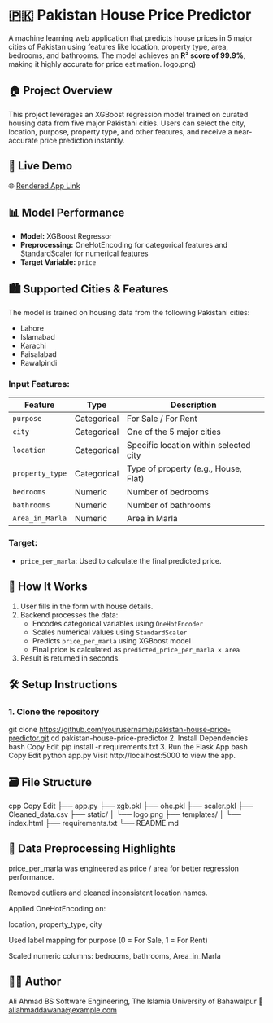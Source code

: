 # 🇵🇰 Pakistan House Price Predictor

A machine learning web application that predicts house prices in 5 major cities of Pakistan using features like location, property type, area, bedrooms, and bathrooms. The model achieves an **R² score of 99.9%**, making it highly accurate for price estimation.
logo.png)

## 🏠 Project Overview

This project leverages an XGBoost regression model trained on curated housing data from five major Pakistani cities. Users can select the city, location, purpose, property type, and other features, and receive a near-accurate price prediction instantly.

## 🚀 Live Demo

🌐 [Rendered App Link](https://pakistan-homes-price-prediction-1.onrender.com/)

## 📊 Model Performance

- **Model:** XGBoost Regressor 
- **Preprocessing:** OneHotEncoding for categorical features and StandardScaler for numerical features  
- **Target Variable:** `price`

## 🏙️ Supported Cities & Features

The model is trained on housing data from the following Pakistani cities:

- Lahore
- Islamabad
- Karachi
- Faisalabad
- Rawalpindi

### Input Features:

| Feature         | Type        | Description |
|----------------|-------------|-------------|
| `purpose`       | Categorical | For Sale / For Rent |
| `city`          | Categorical | One of the 5 major cities |
| `location`      | Categorical | Specific location within selected city |
| `property_type` | Categorical | Type of property (e.g., House, Flat) |
| `bedrooms`      | Numeric     | Number of bedrooms |
| `bathrooms`     | Numeric     | Number of bathrooms |
| `Area_in_Marla` | Numeric     | Area in Marla |

### Target:

- `price_per_marla`: Used to calculate the final predicted price.

## 🧠 How It Works

1. User fills in the form with house details.
2. Backend processes the data:
   - Encodes categorical variables using `OneHotEncoder`
   - Scales numerical values using `StandardScaler`
   - Predicts `price_per_marla` using XGBoost model
   - Final price is calculated as `predicted_price_per_marla × area`
3. Result is returned in seconds.

## 🛠️ Setup Instructions

### 1. Clone the repository


git clone https://github.com/yourusername/pakistan-house-price-predictor.git
cd pakistan-house-price-predictor
2. Install Dependencies
bash
Copy
Edit
pip install -r requirements.txt
3. Run the Flask App
bash
Copy
Edit
python app.py
Visit http://localhost:5000 to view the app.

## 🗃️ File Structure
cpp
Copy
Edit
├── app.py
├── xgb.pkl
├── ohe.pkl
├── scaler.pkl
├── Cleaned_data.csv
├── static/
│   └── logo.png
├── templates/
│   └── index.html
├── requirements.txt
└── README.md
## 🧹 Data Preprocessing Highlights
price_per_marla was engineered as price / area for better regression performance.

Removed outliers and cleaned inconsistent location names.

Applied OneHotEncoding on:

location, property_type, city

Used label mapping for purpose (0 = For Sale, 1 = For Rent)

Scaled numeric columns: bedrooms, bathrooms, Area_in_Marla

## 👨‍💻 Author
Ali Ahmad
BS Software Engineering, The Islamia University of Bahawalpur
📧 aliahmaddawana@example.com
